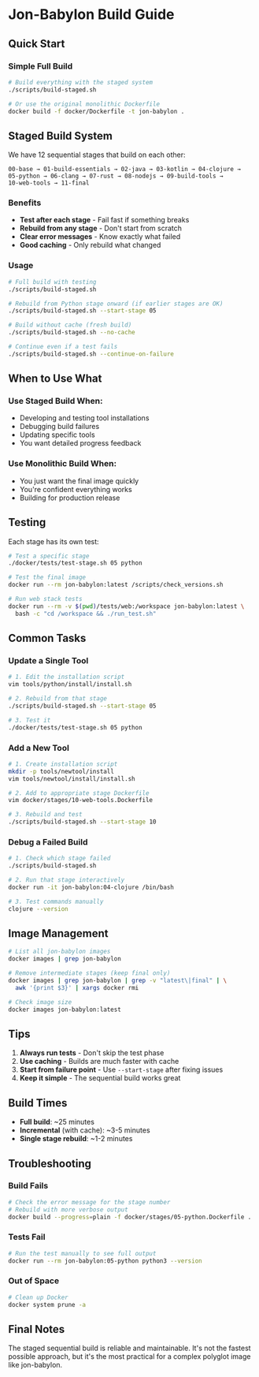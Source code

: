 # Jon-Babylon Build Guide

## Quick Start

### Simple Full Build
```bash
# Build everything with the staged system
./scripts/build-staged.sh

# Or use the original monolithic Dockerfile
docker build -f docker/Dockerfile -t jon-babylon .
```

## Staged Build System

We have 12 sequential stages that build on each other:

```
00-base → 01-build-essentials → 02-java → 03-kotlin → 04-clojure →
05-python → 06-clang → 07-rust → 08-nodejs → 09-build-tools →
10-web-tools → 11-final
```

### Benefits
- **Test after each stage** - Fail fast if something breaks
- **Rebuild from any stage** - Don't start from scratch
- **Clear error messages** - Know exactly what failed
- **Good caching** - Only rebuild what changed

### Usage

```bash
# Full build with testing
./scripts/build-staged.sh

# Rebuild from Python stage onward (if earlier stages are OK)
./scripts/build-staged.sh --start-stage 05

# Build without cache (fresh build)
./scripts/build-staged.sh --no-cache

# Continue even if a test fails
./scripts/build-staged.sh --continue-on-failure
```

## When to Use What

### Use Staged Build When:
- Developing and testing tool installations
- Debugging build failures
- Updating specific tools
- You want detailed progress feedback

### Use Monolithic Build When:
- You just want the final image quickly
- You're confident everything works
- Building for production release

## Testing

Each stage has its own test:

```bash
# Test a specific stage
./docker/tests/test-stage.sh 05 python

# Test the final image
docker run --rm jon-babylon:latest /scripts/check_versions.sh

# Run web stack tests
docker run --rm -v $(pwd)/tests/web:/workspace jon-babylon:latest \
  bash -c "cd /workspace && ./run_test.sh"
```

## Common Tasks

### Update a Single Tool
```bash
# 1. Edit the installation script
vim tools/python/install/install.sh

# 2. Rebuild from that stage
./scripts/build-staged.sh --start-stage 05

# 3. Test it
./docker/tests/test-stage.sh 05 python
```

### Add a New Tool
```bash
# 1. Create installation script
mkdir -p tools/newtool/install
vim tools/newtool/install/install.sh

# 2. Add to appropriate stage Dockerfile
vim docker/stages/10-web-tools.Dockerfile

# 3. Rebuild and test
./scripts/build-staged.sh --start-stage 10
```

### Debug a Failed Build
```bash
# 1. Check which stage failed
./scripts/build-staged.sh

# 2. Run that stage interactively
docker run -it jon-babylon:04-clojure /bin/bash

# 3. Test commands manually
clojure --version
```

## Image Management

```bash
# List all jon-babylon images
docker images | grep jon-babylon

# Remove intermediate stages (keep final only)
docker images | grep jon-babylon | grep -v "latest\|final" | \
  awk '{print $3}' | xargs docker rmi

# Check image size
docker images jon-babylon:latest
```

## Tips

1. **Always run tests** - Don't skip the test phase
2. **Use caching** - Builds are much faster with cache
3. **Start from failure point** - Use `--start-stage` after fixing issues
4. **Keep it simple** - The sequential build works great

## Build Times

- **Full build**: ~25 minutes
- **Incremental** (with cache): ~3-5 minutes
- **Single stage rebuild**: ~1-2 minutes

## Troubleshooting

### Build Fails
```bash
# Check the error message for the stage number
# Rebuild with more verbose output
docker build --progress=plain -f docker/stages/05-python.Dockerfile .
```

### Tests Fail
```bash
# Run the test manually to see full output
docker run --rm jon-babylon:05-python python3 --version
```

### Out of Space
```bash
# Clean up Docker
docker system prune -a
```

## Final Notes

The staged sequential build is reliable and maintainable. It's not the fastest possible approach, but it's the most practical for a complex polyglot image like jon-babylon.